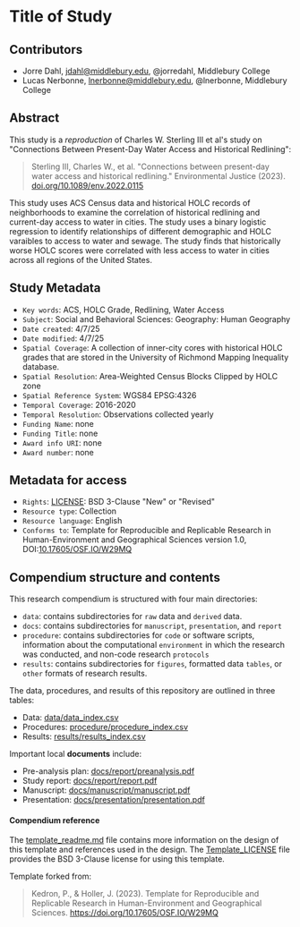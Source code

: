 # Title of Study

## Contributors

- Jorre Dahl, jdahl@middlebury.edu, @jorredahl, Middlebury College
- Lucas Nerbonne, lnerbonne@middlebury.edu, @lnerbonne, Middlebury College

## Abstract

This study is a *reproduction* of Charles W. Sterling III et al's study on "Connections Between Present-Day Water Access and Historical Redlining":

> Sterling III, Charles W., et al. "Connections between present-day water access and historical redlining." Environmental Justice (2023). [doi.org/10.1089/env.2022.0115](https://doi.org/10.1089/env.2022.0115)

This study uses ACS Census data and historical HOLC records of neighborhoods to examine the correlation of historical redlining and current-day access to water in cities. The study uses a binary logistic regression to identify relationships of different demographic and HOLC varaibles to access to water and sewage. The study finds that historically worse HOLC scores were correlated with less access to water in cities across all regions of the United States.

## Study Metadata

- `Key words`: ACS, HOLC Grade, Redlining, Water Access
- `Subject`: Social and Behavioral Sciences: Geography: Human Geography
- `Date created`: 4/7/25
- `Date modified`: 4/7/25
- `Spatial Coverage`: A collection of inner-city cores with historical HOLC grades that are stored in the University of Richmond Mapping Inequality database. 
- `Spatial Resolution`: Area-Weighted Census Blocks Clipped by HOLC zone
- `Spatial Reference System`: WGS84 EPSG:4326
- `Temporal Coverage`: 2016-2020
- `Temporal Resolution`: Observations collected yearly
- `Funding Name`: none
- `Funding Title`: none
- `Award info URI`: none
- `Award number`: none


## Metadata for access

- `Rights`: [LICENSE](LICENSE): BSD 3-Clause "New" or "Revised"
- `Resource type`: Collection
- `Resource language`: English
- `Conforms to`: Template for Reproducible and Replicable Research in Human-Environment and Geographical Sciences version 1.0, DOI:[10.17605/OSF.IO/W29MQ](https://doi.org/10.17605/OSF.IO/W29MQ)

## Compendium structure and contents

This research compendium is structured with four main directories:

- `data`: contains subdirectories for `raw` data and `derived` data.
- `docs`: contains subdirectories for `manuscript`, `presentation`, and `report`
- `procedure`: contains subdirectories for `code` or software scripts, information about the computational `environment` in which the research was conducted, and non-code research `protocols`
- `results`: contains subdirectories for `figures`, formatted data `tables`, or `other` formats of research results.

The data, procedures, and results of this repository are outlined in three tables:
- Data: [data/data_index.csv](data/data_index.csv)
- Procedures: [procedure/procedure_index.csv](procedure/procedure_index.csv)
- Results: [results/results_index.csv](results/results_index.csv)

Important local **documents** include:
- Pre-analysis plan: [docs/report/preanalysis.pdf](docs/report/preanalysis.pdf)
- Study report: [docs/report/report.pdf](docs/report/report.pdf)
- Manuscript: [docs/manuscript/manuscript.pdf](docs/manuscript/manuscript.pdf)
- Presentation: [docs/presentation/presentation.pdf](docs/presentation/presentation.pdf)

#### Compendium reference

The [template_readme.md](template_readme.md) file contains more information on the design of this template and references used in the design.
The [Template_LICENSE](Template_LICENSE) file provides the BSD 3-Clause license for using this template.

Template forked from: 

> Kedron, P., & Holler, J. (2023). Template for Reproducible and Replicable Research in Human-Environment and Geographical Sciences. https://doi.org/10.17605/OSF.IO/W29MQ
